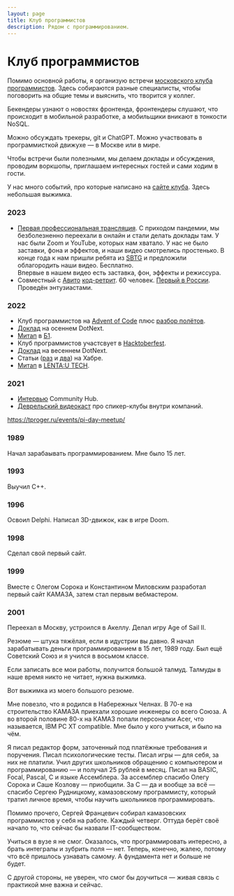 ```yaml
---
layout: page
title: Клуб программистов
description: Рядом с программированием.
---
```


# Клуб программистов

Помимо основной работы, я организую встречи [московского клуба программистов](https://prog.msk.ru). Здесь собираются разные специалисты, чтобы поговорить на общие темы и выяснить, что творится у коллег.

Бекендеры узнают о новостях фронтенда, фронтендеры слушают, что происходит в мобильной разработке, а мобильщики вникают в тонкости NoSQL.

Можно обсуждать трекеры, git и ChatGPT. Можно участвовать в программисткой движухе — в Москве или в мире.

Чтобы встречи были полезными, мы делаем доклады и обсуждения, проводим воркшопы, приглашаем интересных гостей и сами ходим в гости.

У нас много событий, про которые написано на [сайте клуба](https://prog.msk.ru/results/). Здесь небольшая выжимка.

### 2023

* [Первая профессиональная трансляция](https://www.youtube.com/live/WkN5feMXyPE).
  С приходом пандемии, мы безболезненно переехали в онлайн и стали делать доклады там. У нас были Zoom и YouTube, которых нам хватало. У нас не было заставки, фона и эффектов, и наши видео смотрелись простенько. В конце года к нам пришли ребята из [SBTG](https://sbtg.ru/) и предложили облагородить наши видео. Бесплатно.<br />
  Впервые в нашем видео есть заставка, фон, эффекты и режиссура.
* Совместный с [Авито](https://avito.tech/)
  [код-ретрит](https://www.coderetreat.org/). 60 человек.
  [Первый в России](https://github.com/coderetreat/coderetreat.org/blob/main/_data/events/russia-moscow-2023-02-11-moscow-code-retreat.json).
  Проведён энтузиастами.

### 2022

* Клуб программистов на [Advent of Code](https://adventofcode.com/)
  плюс [разбор полётов](https://www.youtube.com/live/E12WNSXR15A).
* [Доклад](https://dotnext.ru/talks/9a9f9461a00747b8a2e23cacf53c38ca/) на
  осеннем DotNext.
* [Митап](https://www.youtube.com/live/ZMVgW5RCfzw)
  в [Б1](https://b1.ru/).
* Клуб программистов участсвует в [Hacktoberfest](https://hacktoberfest.com/).
* [Доклад](https://youtu.be/ysKnBJsnxjE) на весеннем DotNext.
* Статьи ([раз](https://habr.com/ru/post/680598/) и
  [два](https://habr.com/ru/post/686062/)) на Хабре.
* [Митап](https://www.youtube.com/live/MqO1iMVbdOs?feature=share)
  в [LENTA:U TECH](https://habr.com/ru/company/lenta_utkonos_tech/profile/).

### 2021

* [Интервью](https://youtu.be/czfcXIpqZzY) Community Hub.
* [Деврельский видеокаст](https://youtu.be/czfcXIpqZzY) про спикер-клубы
  внутри компаний.


https://tproger.ru/events/pi-day-meetup/

### 1989

Начал зарабаывать программированием. Мне было 15 лет.

### 1993

Выучил C++.

### 1996

Освоил Delphi. Написал 3D-движок, как в игре Doom.

### 1998

Сделал свой первый сайт.

### 1999

Вместе с Олегом Сорока и Константином Миловским разработал первый сайт КАМАЗА, затем стал первым вебмастером.

### 2001

Переехал в Москву, устроился в Акеллу. Делал игру Age of Sail II.

Резюме — штука тяжёлая, если в идустрии вы давно. Я начал зарабатывать деньги программированием в 15 лет, 1989 году. Был ещё Советский Союз и я учился в восьмом классе.

Если записать все мои работы, получится большой талмуд. Талмуды в наше время никто не читает, нужна выжимка.

Вот выжимка из моего большого резюме.

Мне повезло, что я родился в Набережных Челнах. В 70-е на строительство КАМАЗА приехали хорошие инженеры со всего Союза. А во второй половине 80-х на КАМАЗ попали персоналки Acer, что называется, IBM PC XT compatible. Мне было у кого учиться, и было на чём.

Я писал редактор форм, заточенный под платёжные требования и поручения. Писал психологические тесты. Писал игры — для себя, за них не платили. Учил других школьников обращению с компьютером и программированию — и получал 25 рублей в месяц. Писал на BASIC, Focal, Pascal, C и языке Ассемблера. За ассемблер спасибо Олегу Сорока и Саше Козлову — приобщили. За C — да и вообще за всё — спасибо Сергею Рудницкому, камазовскому программисту, который тратил личное время, чтобы научить школьников программировать.

Помимо прочего, Сергей Францевич собирал камазовских программистов у себя на работе. Каждый четверг. Оттуда берёт своё начало то, что сейчас бы назвали IT-сообществом.

Учиться в вузе я не смог. Оказалось, что программировать интересно, а брать интегралы и зубрить поля — нет. Теперь, конечно, жалею, потому что всё пришлось узнавать самому. А фундамента нет и больше не будет.

С другой стороны, не уверен, что смог бы доучиться — живая связь с практикой мне важна и сейчас.
